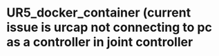 # UR5_docker_container (current issue is urcap not connecting to pc as a controller in joint controller
